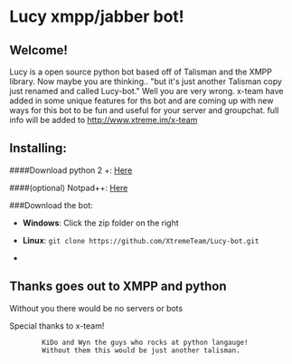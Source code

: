 Lucy xmpp/jabber bot!
===================


Welcome! 
----------     
Lucy is a open source python bot based off of Talisman and the XMPP library.
Now maybe you are thinking.. "but it's just another Talisman copy just renamed and called Lucy-bot." Well you are very wrong. x-team have added in some unique features for ths bot and are coming up with new ways for this bot to be fun and useful for your server and groupchat. full info will be added to http://www.xtreme.im/x-team


Installing:
-----------
####Download python 2 +: [Here](https://www.python.org "Python homepage")

####(optional) Notpad++: [Here](http://notepad-plus-plus.org/ "notepad++ homepage")

###Download the bot: 

 -  **Windows**: Click the zip folder on the right
 
 - **Linux**: `git clone https://github.com/XtremeTeam/Lucy-bot.git`
 - 
 
Thanks goes out to XMPP and python
------------

Without you there would be no servers or bots 

Special thanks to x-team!

            KiDo and Wyn the guys who rocks at python langauge!
            Without them this would be just another talisman.
             
